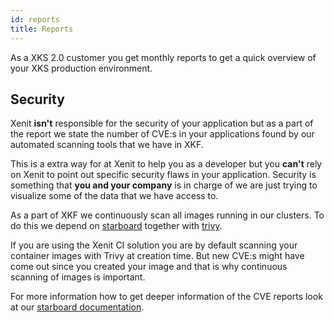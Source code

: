 ```yaml
---
id: reports
title: Reports
---
```


As a XKS 2.0 customer you get monthly reports to get a quick overview of your XKS production environment.

## Security

Xenit **isn't** responsible for the security of your application but as a part of the report we state
the number of CVE:s in your applications found by our automated scanning tools that we have in XKF.

This is a extra way for at Xenit to help you as a developer but you **can't** rely on Xenit to point out specific security flaws in your application. Security is something that **you and your company** is in charge of we are just trying to visualize some of the data that we have access to.

As a part of XKF we continuously scan all images running in our clusters. To do this we depend on
[starboard](https://github.com/aquasecurity/starboard/) together with [trivy](https://github.com/aquasecurity/trivy/).

If you are using the Xenit CI solution you are by default scanning your container images with Trivy at creation time.
But new CVE:s might have come out since you created your image and that is why continuous scanning of images is important.

For more information how to get deeper information of the CVE reports
look at our [starboard documentation](starboard.md).

